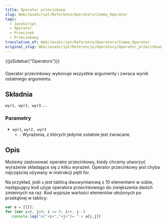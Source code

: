 ```yaml
---
title: Operator przecinkowy
slug: Web/JavaScript/Reference/Operators/Comma_Operator
tags:
  - JavaScript
  - Operator
  - Przecinek
  - Przecinkowy
translation_of: Web/JavaScript/Reference/Operators/Comma_Operator
original_slug: Web/JavaScript/Referencje/Operatory/Operator_przecinkowy
---
```

{{jsSidebar("Operators")}}

###

Operator przecinkowy wykonuje wszystkie argumenty i zwraca wynik ostatniego argumentu.

## Składnia

    wyr1, wyr2, wyr3...

### Parametry

- `wyr1`, `wyr2, wyr3`
  - : Wyrażenia, z których jedynie ostatnie jest zwracane.

## Opis

Możemy zastosować operator przecinkowy, kiedy chcemy utworzyć wyrażenie składające się z kilku wyrażeń. Operator przecinkowy jest chyba najczęściej używany w instrukcji pętli for.

Na przykład, jeśli `a` jest tablicą dwuwymiarową z 10 elementami w sobie, następujący kod użyje operatora przecinkowego do zwiększenia dwóch zmiennych na raz. Kod wypisze wartości elementów ułożonych po przekątnej w tablicy:

```js
var a = [[]];
for (var i=0, j=9; i <= 9; i++, j--)
   console.log("a["+i+","+j+"]= " + a[i,j])
```
